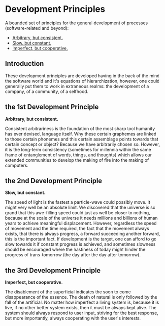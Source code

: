 # Development Principles

A bounded set of principles for the general development of processes (software-related and beyond):

+ [Arbitrary, but consistent.](the-1st-Development-Principle)
+ [Slow, but constant.](the-2nd-Development-Principle)
+ [Imperfect, but cooperative.](the-3rd-Development-Principle)


## Introduction

These development principles are developed having in the back of the mind the software world and it's equations of hierarchization, however, one could generally put them to work in extraneous realms: the development of a company, of a community, of a selfhood.


## the 1st Development Principle

<b>Arbitrary, but consistent.</b>

Consistent arbitrariness is the foundation of the most sharp tool humanity has ever devised, language itself. Why these certain graphemes are linked to those certain phonemes and this certain assemblage points towards that certain concept or object? Because we have arbitrarily chosen so. However, it is the long-term consistency (sometimes for millennia within the same frame of entanglement of words, things, and thoughts) which allows our extended communities to develop the making of fire into the making of computers.


## the 2nd Development Principle

<b>Slow, but constant.</b>

The speed of light is the fastest a particle-wave could possibly move. It might very well be an absolute limit. We discovered that the universe is so grand that this awe-filling speed could just as well be closer to nothing, because at the scale of the universe it needs millions and billions of human years to achieve meaningful displacement. However, regardless the speed of movement and the time required, the fact that the movement always exists, that there is always progress, a forward succeeding another forward, this is the important fact. If development is the target, one can afford to go slow towards it if constant progress is achieved, and sometimes slowness should be encouraged where the hastiness of today might hinder the progress of trans-tomorrow (the day after the day after tomorrow).


## the 3rd Development Principle

<b>Imperfect, but cooperative.</b>

The disablement of the superficial indicates the soon to come disappearance of the essence. The death of natural is only followed by the fall of the artificial. No matter how imperfect a living system is, because it is live, if no other better system exists, then it must be always kept alive. The system should always respond to user input, striving for the best response, but more importantly, always cooperating with the user's interests.
